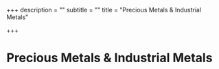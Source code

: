 +++
description = ""
subtitle = ""
title = "Precious Metals & Industrial Metals"

+++
# Precious Metals & Industrial Metals